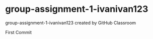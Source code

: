 # group-assignment-1-ivanivan123
group-assignment-1-ivanivan123 created by GitHub Classroom

First Commit